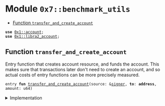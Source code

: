 
<a id="0x7_benchmark_utils"></a>

# Module `0x7::benchmark_utils`



-  [Function `transfer_and_create_account`](#0x7_benchmark_utils_transfer_and_create_account)


<pre><code><b>use</b> <a href="../../libra2-framework/doc/account.md#0x1_account">0x1::account</a>;
<b>use</b> <a href="../../libra2-framework/doc/aptos_account.md#0x1_libra2_account">0x1::libra2_account</a>;
</code></pre>



<a id="0x7_benchmark_utils_transfer_and_create_account"></a>

## Function `transfer_and_create_account`

Entry function that creates account resource, and funds the account.
This makes sure that transactions later don't need to create an account,
and so actual costs of entry functions can be more precisely measured.


<pre><code>entry <b>fun</b> <a href="benchmark_utils.md#0x7_benchmark_utils_transfer_and_create_account">transfer_and_create_account</a>(source: &<a href="../../libra2-framework/../libra2-stdlib/../move-stdlib/doc/signer.md#0x1_signer">signer</a>, <b>to</b>: <b>address</b>, amount: u64)
</code></pre>



<details>
<summary>Implementation</summary>


<pre><code>entry <b>fun</b> <a href="benchmark_utils.md#0x7_benchmark_utils_transfer_and_create_account">transfer_and_create_account</a>(
    source: &<a href="../../libra2-framework/../libra2-stdlib/../move-stdlib/doc/signer.md#0x1_signer">signer</a>, <b>to</b>: <b>address</b>, amount: u64
) {
    <a href="../../libra2-framework/doc/account.md#0x1_account_create_account_if_does_not_exist">account::create_account_if_does_not_exist</a>(<b>to</b>);
    <a href="../../libra2-framework/doc/aptos_account.md#0x1_libra2_account_transfer">libra2_account::transfer</a>(source, <b>to</b>, amount);
}
</code></pre>



</details>


[move-book]: https://aptos.dev/move/book/SUMMARY
